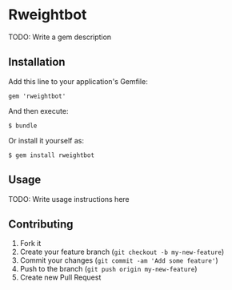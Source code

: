 # Rweightbot

TODO: Write a gem description

## Installation

Add this line to your application's Gemfile:

    gem 'rweightbot'

And then execute:

    $ bundle

Or install it yourself as:

    $ gem install rweightbot

## Usage

TODO: Write usage instructions here

## Contributing

1. Fork it
2. Create your feature branch (`git checkout -b my-new-feature`)
3. Commit your changes (`git commit -am 'Add some feature'`)
4. Push to the branch (`git push origin my-new-feature`)
5. Create new Pull Request
